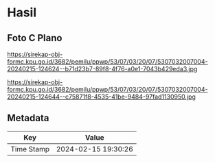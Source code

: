 # Hasil

## Foto C Plano

https://sirekap-obj-formc.kpu.go.id/3682/pemilu/ppwp/53/07/03/20/07/5307032007004-20240215-124624--b71d23b7-89f8-4f76-a0e1-7043b429eda3.jpg

https://sirekap-obj-formc.kpu.go.id/3682/pemilu/ppwp/53/07/03/20/07/5307032007004-20240215-124644--c75871f8-4535-41be-9484-97fad1130950.jpg


## Metadata

| Key        | Value               |
| ---------- | ------------------- |
| Time Stamp | 2024-02-15 19:30:26 |



